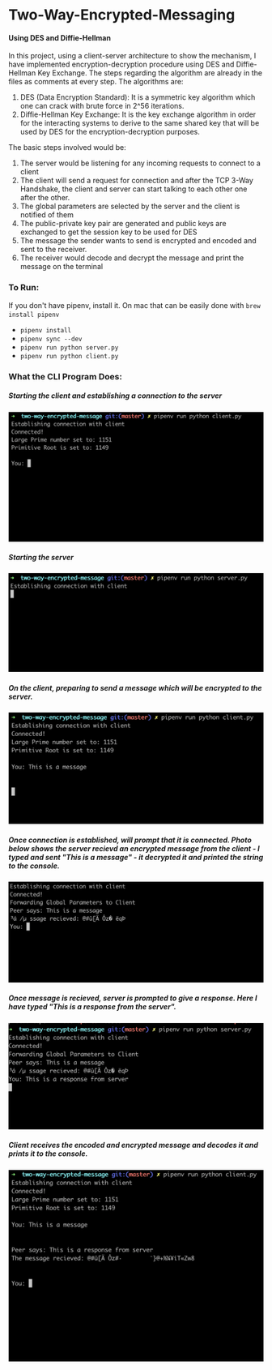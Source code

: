# Two-Way-Encrypted-Messaging
#### Using DES and Diffie-Hellman

In this project, using a client-server architecture to show the mechanism, I have implemented encryption-decryption procedure using DES and Diffie-Hellman Key Exchange. The steps regarding the algorithm are already in the files as comments at every step. The algorithms are:

  1. DES (Data Encryption Standard): It is a symmetric key algorithm which one can crack with brute force in 2^56 iterations.
  2. Diffie-Hellman Key Exchange: It is the key exchange algorithm in order for the interacting systems to derive to the same shared key that will be used by DES for the encryption-decryption purposes.

The basic steps involved would be:
  1. The server would be listening for any incoming requests to connect to a client
  2. The client will send a request for connection and after the TCP 3-Way Handshake, the client and server can start talking to each other one after the other.
  3. The global parameters are selected by the server and the client is notified of them
  4. The public-private key pair are generated and public keys are exchanged to get the session key to be used for DES
  5. The message the sender wants to send is encrypted and encoded and sent to the receiver.
  6. The receiver would decode and decrypt the message and print the message on the terminal

### To Run:

If you don't have pipenv, install it. On mac that can be easily done with `brew install pipenv`

* `pipenv install`
* `pipenv sync --dev`
* `pipenv run python server.py`
* `pipenv run python client.py`


### What the CLI Program Does:
##### Starting the client and establishing a connection to the server

![client-start](../public/images/client-start.png)

##### Starting the server

![server-start](../public/images/server%20start.png)

##### On the client, preparing to send a message which will be encrypted to the server.

![client-send-to-server](../public/images/client-send-to-server.png)

##### Once connection is established, will prompt that it is connected. Photo below shows the server recievd an encrypted message from the client - I typed and sent "This is a message" - it decrypted it and printed the string to the console.

![server-recived](../public/images/server-recieved.png)

##### Once message is recieved, server is prompted to give a response. Here I have typed "This is a response from the server".

![server-message-send](../public/images/server-message-send.png)

##### Client receives the encoded and encrypted message and decodes it and prints it to the console.

![client-recieved-from-server](../public/images/client-received-from-server.png)
